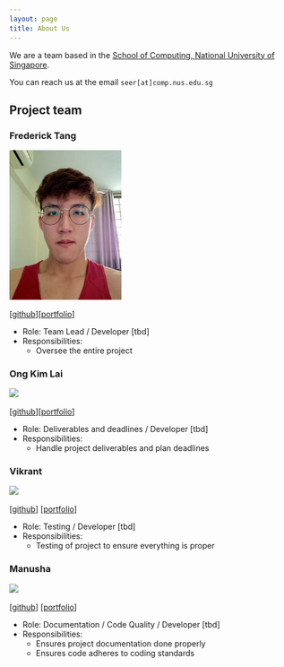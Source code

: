 ```yaml
---
layout: page
title: About Us
---
```


We are a team based in the [School of Computing, National University of Singapore](http://www.comp.nus.edu.sg).

You can reach us at the email `seer[at]comp.nus.edu.sg`

## Project team

### Frederick Tang

<img src="images/fredericktang.png" width="200px">

[[github](https://github.com/fredtwt)][[portfolio](team/fredtwt.md)]

* Role: Team Lead / Developer [tbd]
* Responsibilities:
  * Oversee the entire project

### Ong Kim Lai

<img src="images/ongkimlai.png" width="200px">

[[github](http://github.com/ongkimlai)][[portfolio](team/ongkimlai.md)]

* Role: Deliverables and deadlines / Developer [tbd]
* Responsibilities:
  * Handle project deliverables and plan deadlines

### Vikrant

<img src="images/johndoe.png" width="200px">

[[github](http://github.com/johndoe)] [[portfolio](team/johndoe.md)]

* Role: Testing / Developer [tbd]
* Responsibilities:
  * Testing of project to ensure everything is proper

### Manusha

<img src="images/johndoe.png" width="200px">

[[github](http://github.com/johndoe)]
[[portfolio](team/johndoe.md)]

* Role: Documentation / Code Quality / Developer [tbd]
* Responsibilities:
  * Ensures project documentation done properly
  * Ensures code adheres to coding standards
